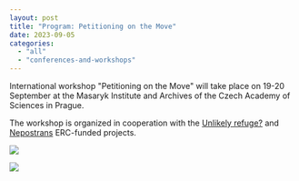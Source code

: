 ```yaml
---
layout: post
title: "Program: Petitioning on the Move"
date: 2023-09-05
categories: 
  - "all"
  - "conferences-and-workshops"
---
```


International workshop "Petitioning on the Move" will take place on 19-20 September at the Masaryk Institute and Archives of the Czech Academy of Sciences in Prague.

The workshop is organized in cooperation with the [Unlikely refuge?](https://unlikely-refuge.eu/) and [Nepostrans](https://1918local.eu/) ERC-funded projects.

![](/assets/images/Petitioning-on-the-Move_Preliminary-program_page-0001-791x1024.jpg)

![](/assets/images/Petitioning-on-the-Move_Preliminary-program_page-0002-791x1024.jpg)
